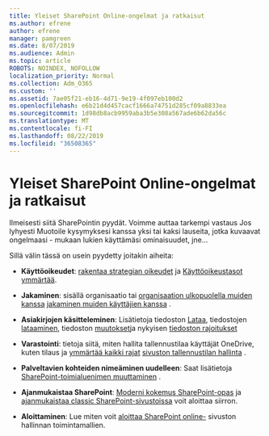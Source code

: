 ```yaml
---
title: Yleiset SharePoint Online-ongelmat ja ratkaisut
ms.author: efrene
author: efrene
manager: pamgreen
ms.date: 8/07/2019
ms.audience: Admin
ms.topic: article
ROBOTS: NOINDEX, NOFOLLOW
localization_priority: Normal
ms.collection: Adm_O365
ms.custom: ''
ms.assetid: 7ae05f21-eb16-4d71-9e19-4f097eb100d2
ms.openlocfilehash: e6b21d4d457cacf1666a74751d285cf09a8833ea
ms.sourcegitcommit: 1d98db8acb9959aba3b5e308a567ade6b62da56c
ms.translationtype: MT
ms.contentlocale: fi-FI
ms.lasthandoff: 08/22/2019
ms.locfileid: "36508365"
---
```

# <a name="sharepoint-online-common-issues-and-resolutions"></a>Yleiset SharePoint Online-ongelmat ja ratkaisut

Ilmeisesti siitä SharePointin pyydät. Voimme auttaa tarkempi vastaus Jos lyhyesti Muotoile kysymyksesi kanssa yksi tai kaksi lauseita, jotka kuvaavat ongelmaasi - mukaan lukien käyttämäsi ominaisuudet, jne... 

Sillä välin tässä on usein pyydetty joitakin aiheita:





- **Käyttöoikeudet**: [rakentaa strategian oikeudet](https://docs.microsoft.com/sharepoint/default-sharepoint-groups) ja [Käyttöoikeustasot ymmärtää](https://docs.microsoft.com/sharepoint/understanding-permission-levels).

- **Jakaminen**: sisällä organisaatio tai [organisaation ulkopuolella muiden kanssa](https://docs.microsoft.com/sharepoint/external-sharing-overview) [jakaminen muiden käyttäjien kanssa](https://docs.microsoft.com/sharepoint/default-sharepoint-groups) .

- **Asiakirjojen käsitteleminen**: Lisätietoja tiedoston [Lataa](https://support.office.com/article/Upload-a-folder-or-files-to-a-document-library-eb18fcba-c953-4d45-8d90-8da66edeacdb), tiedostojen [lataaminen](https://support.office.com/article/Download-files-and-folders-from-OneDrive-or-SharePoint-5c7397b7-19c7-4893-84fe-d02e8fa5df05), tiedoston [muutokset](https://support.office.com/article/Edit-a-document-in-a-document-library-02d8497f-1c13-4114-949a-b8466f639b07)ja nykyisen [tiedoston rajoitukset](https://support.office.com/article/invalid-file-names-and-file-types-in-onedrive-onedrive-for-business-and-sharepoint-64883a5d-228e-48f5-b3d2-eb39e07630fa?ui=en-US&amp;rs=en-US&amp;ad=US)

- **Varastointi**: tietoja siitä, miten hallita tallennustilaa käyttäjät OneDrive</a>, kuten tilaus ja [ymmärtää kaikki rajat](https://docs.microsoft.com/office365/servicedescriptions/sharepoint-online-service-description/sharepoint-online-limits) [sivuston tallennustilan hallinta](https://docs.microsoft.com/sharepoint/manage-site-collection-storage-limits) .

- **Palveltavien kohteiden nimeäminen uudelleen**: Saat lisätietoja [SharePoint-toimialuenimen muuttaminen](https://docs.microsoft.com/sharepoint/change-your-sharepoint-domain-name) .

- **Ajanmukaistaa SharePoint**: [Moderni kokemus SharePoint-opas](https://docs.microsoft.com/sharepoint/guide-to-sharepoint-modern-experience) ja [ajanmukaistaa classic SharePoint-sivustoissa](https://docs.microsoft.com/sharepoint/dev/transform/modernize-classic-sites) voit aloittaa siirron.

- **Aloittaminen**: Lue miten voit [aloittaa SharePoint online-](https://docs.microsoft.com/sharepoint/introduction) sivuston hallinnan toimintamallien.